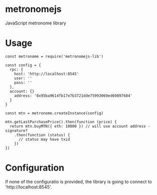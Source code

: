 # metronomejs
JavaScript metronome library

# Usage

```
const metronome = require('metronomejs-lib')

const config = {
  rpc: {
    host: 'http://localhost:8545'
    user: ''
    pass: ''
  },
  account: {}
    address: '0x95ba9614fb17e7b3721dde75993069ed69897684'
  }
}

const mtn = metronome.createInstance(config)

mtn.getLastPurchasePrice().then(function (price) {
  return mtn.buyMTN({ eth: 10000 }) // will use account address - signature?
    .then(function (status) {
      // status may have txid
    })
})
```

# Configuration 

If none of the configuratio is provided, the library is going to connect to 'http://localhost:8545'.